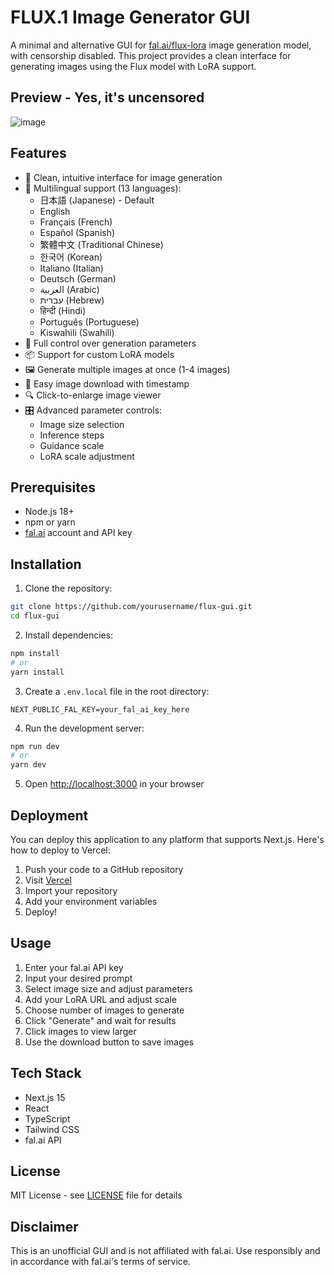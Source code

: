 # FLUX.1 Image Generator GUI

A minimal and alternative GUI for [fal.ai/flux-lora](https://fal.ai/models/flux-lora) image generation model, with censorship disabled. This project provides a clean interface for generating images using the Flux model with LoRA support.

## Preview - Yes, it's uncensored
![image](https://github.com/user-attachments/assets/947b7f56-c706-42a9-9d01-0982fb5ecd3e)


## Features

- 🎨 Clean, intuitive interface for image generation
- 🔧 Multilingual support (13 languages):
  - 日本語 (Japanese) - Default
  - English
  - Français (French)
  - Español (Spanish)
  - 繁體中文 (Traditional Chinese)
  - 한국어 (Korean)
  - Italiano (Italian)
  - Deutsch (German)
  - العربية (Arabic)
  - עברית (Hebrew)
  - हिन्दी (Hindi)
  - Português (Portuguese)
  - Kiswahili (Swahili)
- 🔧 Full control over generation parameters
- 📦 Support for custom LoRA models
- 🖼️ Generate multiple images at once (1-4 images)
- 💾 Easy image download with timestamp
- 🔍 Click-to-enlarge image viewer
- 🎛️ Advanced parameter controls:
  - Image size selection
  - Inference steps
  - Guidance scale
  - LoRA scale adjustment

## Prerequisites

- Node.js 18+ 
- npm or yarn
- [fal.ai](https://fal.ai) account and API key

## Installation

1. Clone the repository:
```bash
git clone https://github.com/yourusername/flux-gui.git
cd flux-gui
```

2. Install dependencies:
```bash
npm install
# or
yarn install
```

3. Create a `.env.local` file in the root directory:
```env
NEXT_PUBLIC_FAL_KEY=your_fal_ai_key_here
```

4. Run the development server:
```bash
npm run dev
# or
yarn dev
```

5. Open [http://localhost:3000](http://localhost:3000) in your browser

## Deployment

You can deploy this application to any platform that supports Next.js. Here's how to deploy to Vercel:

1. Push your code to a GitHub repository
2. Visit [Vercel](https://vercel.com)
3. Import your repository
4. Add your environment variables
5. Deploy!

## Usage

1. Enter your fal.ai API key
2. Input your desired prompt
3. Select image size and adjust parameters
4. Add your LoRA URL and adjust scale
5. Choose number of images to generate
6. Click "Generate" and wait for results
7. Click images to view larger
8. Use the download button to save images

## Tech Stack

- Next.js 15
- React
- TypeScript
- Tailwind CSS
- fal.ai API

## License

MIT License - see [LICENSE](LICENSE) file for details

## Disclaimer

This is an unofficial GUI and is not affiliated with fal.ai. Use responsibly and in accordance with fal.ai's terms of service.

